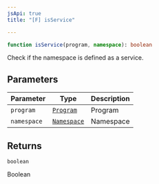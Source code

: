 ```yaml
---
jsApi: true
title: "[F] isService"

---
```

```ts
function isService(program, namespace): boolean
```

Check if the namespace is defined as a service.

## Parameters

| Parameter | Type | Description |
| ------ | ------ | ------ |
| `program` | [`Program`](../interfaces/Program.md) | Program |
| `namespace` | [`Namespace`](../interfaces/Namespace.md) | Namespace |

## Returns

`boolean`

Boolean
